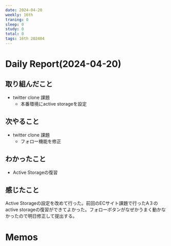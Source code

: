 ```yaml
---
date: 2024-04-20
weekly: 16th
traning: 0
sleep: 0
study: 0
total: 0
tags: 16th 202404 
---
```

# Daily Report(2024-04-20)
## 取り組んだこと
- twitter clone 課題
	- 本番環境にactive storageを設定
## 次やること
- twitter clone 課題 
	- フォロー機能を修正
## わかったこと
- Active Storageの復習
## 感じたこと
Active Storageの設定を改めて行った。前回のECサイト課題で行ったA３のactive storageの復習ができてよかった。フォローボタンがなぜかうまく動かなかったので明日修正して提出する。
# Memos